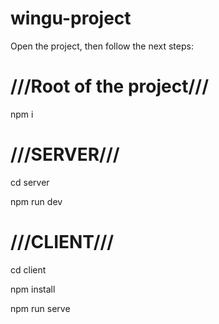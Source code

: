 # wingu-project

Open the project, then follow the next steps:

# ///Root of the project///

npm i

# ///SERVER///

cd server

npm run dev

# ///CLIENT///

cd client

npm install

npm run serve




